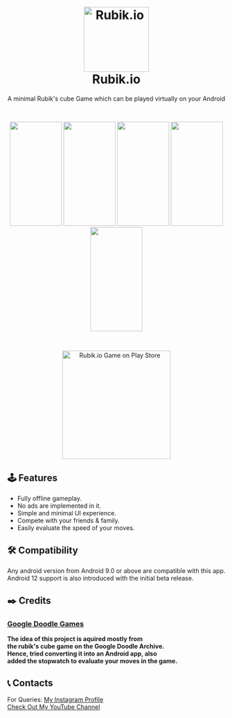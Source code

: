<h1 align="center">
  <br>
  <a href="https://github.com/utsanjan/Rubik.io">
  <img src="https://lh3.googleusercontent.com/-PvHGr9rLu8o/YMRbRFUtMzI/AAAAAAAAiBw/KYMXz2gepkggi2Jcy0EvHBkoD2KI8_hIACLcBGAsYHQ/w200-h200/icon.png"
  alt="Rubik.io" width=150>
  </a><br>
  Rubik.io
  <br>
</h1>    

<p align="center">A minimal Rubik's cube Game which can be played virtually on your Android</p><br>
 
<p align="center">
<img src="https://lh3.googleusercontent.com/-j84tpxRYQRU/YMRkQQEOW5I/AAAAAAAAiC4/9AoCezNIpSoF354fI15OeH2BRIPAFaXrwCLcBGAsYHQ/s16000/image.png" width=120 height=240> <img src="https://lh3.googleusercontent.com/-CKu7pzWONoU/YMRlHDFq02I/AAAAAAAAiDU/y7bdoJIgY-cH6Mn9u9lyZ7LL7hvKARdmACLcBGAsYHQ/s16000/image.png" width=120 height=240> <img src="https://lh3.googleusercontent.com/-7YFXk9NXZUs/YMRlXPZto0I/AAAAAAAAiDc/vdfgGmrmC2kfjK_rnbrkvPktnXvZJ6dlQCLcBGAsYHQ/s16000/image.png" width=120 height=240> <img src="https://lh3.googleusercontent.com/-8pQtB3Bb82k/YMRljK9IRHI/AAAAAAAAiDg/c0nuR10HJ1sk0B2TWULlXxb-NUUGSBLFwCLcBGAsYHQ/s16000/image.png" width=120 height=240> <img src="https://lh3.googleusercontent.com/-e2rEjRq-uno/YMRlufJ-DaI/AAAAAAAAiDo/H7CwqLQF2ZIBfXqdBUzZQXwfFd6dD-3swCLcBGAsYHQ/s16000/image.png" width=120 height=240> </p>
<br><p align="center">
<a href="https://play.google.com/store/apps/details?id=com.dopesatan.rubik.io">
<img src="https://lh3.googleusercontent.com/-b-7XrhV_us0/YMSDWOvJxoI/AAAAAAAAiEc/__wX1TVqmuYIk-kZAIclJZ_KNdH_OqrmQCLcBGAsYHQ/en_badge_web_generic.png"
alt="Rubik.io Game on Play Store"  width=250></a></p>

## 🕹️ Features 

- Fully offline gameplay.
- No ads are implemented in it.
- Simple and minimal UI experience.
- Compete with your friends & family.
- Easily evaluate the speed of your moves.

## 🛠️ Compatibility
Any android version from Android 9.0 or above are compatible with this app.
<br>Android 12 support is also introduced with the initial beta release.

## ✒️ Credits 
### [Google Doodle Games](https://www.google.com/doodles?q=games)<br>
**The idea of this project is aquired mostly from<br>
the rubik's cube game on the Google Doodle Archive.<br>
Hence, tried converting it into an Android app, also<br>
added the stopwatch to evaluate your moves in the game.**

## 📞 Contacts

For Queries: [My Instagram Profile](https://www.instagram.com/utsanjan/)  
[Check Out My YouTube Channel](https://www.youtube.com/DopeSatan)
